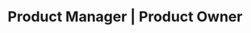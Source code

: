 ---
company: "Britehouse Mobility"
title: "Product Manager | Product Owner"
timeframe: "Jan 2023 – Jul 2025"
visible: true
order: 2
context: ["Internal Platforms", "Automation Systems", "Reporting Infrastructure", "Workflow Optimisation", "Data Integration"]
responsibilities:
  - Created comprehensive document automation platform using middleware architecture, enabling teams to generate PDFs with cost tracking, usage monitoring, and centralised logging across projects.
  - Built automated governance workflows with saved responses, approval tracking, and notification systems, eliminating manual administrative processes and reducing overhead by up to 80%.
  - Developed real-time operational dashboards consolidating data from multiple sources, providing instant visibility into system performance, costs, and team productivity metrics.
  - Established automated incident tracking system serving 6,000+ healthcare professionals, streamlining alert capture, workflow routing, and performance measurement processes.
  - Designed cost optimisation tools and monitoring systems that identified efficiency improvements, resulting in over 50% reduction in monthly operational expenses.
---